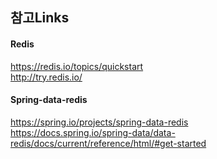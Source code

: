 ## 참고Links

#### Redis
https://redis.io/topics/quickstart   
http://try.redis.io/

#### Spring-data-redis
https://spring.io/projects/spring-data-redis   
https://docs.spring.io/spring-data/data-redis/docs/current/reference/html/#get-started 

